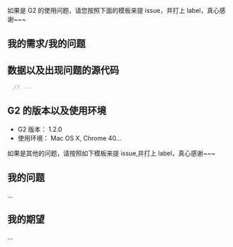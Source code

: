 如果是 G2 的使用问题，请您按照下面的模板来提 issue，并打上 label，真心感谢~~~

## 我的需求/我的问题

## 数据以及出现问题的源代码

```js
  // ...
```

## G2 的版本以及使用环境

- G2 版本： 1.2.0
- 使用环境： Mac OS X, Chrome 40...

如果是其他的问题，请按照如下模板来提 issue,并打上 label，真心感谢~~~

## 我的问题

...

## 我的期望

...
